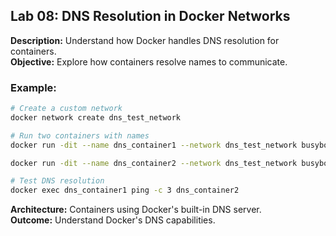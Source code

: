 ## Lab 08: DNS Resolution in Docker Networks

**Description:** Understand how Docker handles DNS resolution for containers.  
**Objective:** Explore how containers resolve names to communicate.  

### Example:
```bash
# Create a custom network
docker network create dns_test_network

# Run two containers with names
docker run -dit --name dns_container1 --network dns_test_network busybox

docker run -dit --name dns_container2 --network dns_test_network busybox

# Test DNS resolution
docker exec dns_container1 ping -c 3 dns_container2
```

**Architecture:** Containers using Docker's built-in DNS server.  
**Outcome:** Understand Docker's DNS capabilities.